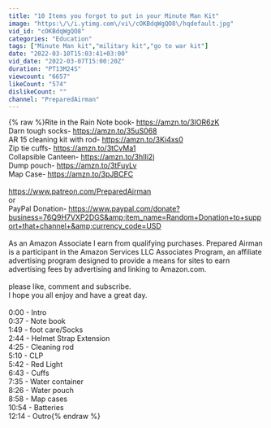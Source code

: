 ```yaml
---
title: "10 Items you forgot to put in your Minute Man Kit"
image: "https:\/\/i.ytimg.com\/vi\/cOKBdqWgQO8\/hqdefault.jpg"
vid_id: "cOKBdqWgQO8"
categories: "Education"
tags: ["Minute Man kit","military kit","go to war kit"]
date: "2022-03-10T15:03:41+03:00"
vid_date: "2022-03-07T15:00:20Z"
duration: "PT13M24S"
viewcount: "6657"
likeCount: "574"
dislikeCount: ""
channel: "PreparedAirman"
---
```

{% raw %}Rite in the Rain Note book- <a rel="nofollow" target="blank" href="https://amzn.to/3IOR6zK">https://amzn.to/3IOR6zK</a><br />Darn tough socks- <a rel="nofollow" target="blank" href="https://amzn.to/35uS068">https://amzn.to/35uS068</a><br />AR 15 cleaning kit with rod- <a rel="nofollow" target="blank" href="https://amzn.to/3Ki4xs0">https://amzn.to/3Ki4xs0</a><br />Zip tie cuffs- <a rel="nofollow" target="blank" href="https://amzn.to/3tCvMa1">https://amzn.to/3tCvMa1</a><br />Collapsible Canteen- <a rel="nofollow" target="blank" href="https://amzn.to/3hIIi2j">https://amzn.to/3hIIi2j</a><br />Dump pouch- <a rel="nofollow" target="blank" href="https://amzn.to/3tFuyLv">https://amzn.to/3tFuyLv</a><br />Map Case- <a rel="nofollow" target="blank" href="https://amzn.to/3pJBCFC">https://amzn.to/3pJBCFC</a><br /><br /><a rel="nofollow" target="blank" href="https://www.patreon.com/PreparedAirman">https://www.patreon.com/PreparedAirman</a><br />or<br />PayPal Donation- <a rel="nofollow" target="blank" href="https://www.paypal.com/donate?business=76Q9H7VXP2DGS&amp;item_name=Random+Donation+to+support+that+channel+&amp;currency_code=USD">https://www.paypal.com/donate?business=76Q9H7VXP2DGS&amp;item_name=Random+Donation+to+support+that+channel+&amp;currency_code=USD</a><br /><br />As an Amazon Associate I earn from qualifying purchases. Prepared Airman is a participant in the Amazon Services LLC Associates Program, an affiliate advertising program designed to provide a means for sites to earn advertising fees by advertising and linking to Amazon.com.<br /><br />please like, comment and subscribe.<br />I hope you all enjoy and have a great day.<br /><br />0:00 - Intro<br />0:37 - Note book<br />1:49 - foot care/Socks<br />2:44 - Helmet Strap Extension<br />4:25 - Cleaning rod<br />5:10 - CLP<br />5:42 - Red Light<br />6:43 - Cuffs<br />7:35 - Water container <br />8:26 - Water pouch<br />8:58 - Map cases <br />10:54 - Batteries <br />12:14 - Outro{% endraw %}
